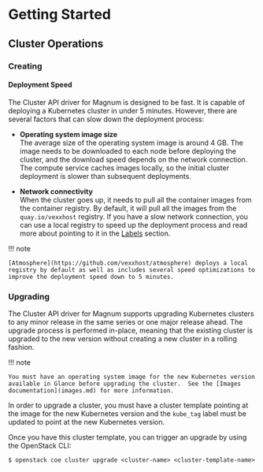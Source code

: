 # Getting Started

## Cluster Operations

### Creating

#### Deployment Speed

The Cluster API driver for Magnum is designed to be fast.  It is capable of
deploying a Kubernetes cluster in under 5 minutes.  However, there are several
factors that can slow down the deployment process:

* **Operating system image size**  
  The average size of the operating system image is around 4 GB.  The image
  needs to be downloaded to each node before deploying the cluster, and the
  download speed depends on the network connection. The compute service caches
  images locally, so the initial cluster deployment is slower than subsequent
  deployments.

* **Network connectivity**  
  When the cluster goes up, it needs to pull all the container images from the
  container registry.  By default, it will pull all the images from the
  `quay.io/vexxhost` registry.  If you have a slow network connection, you can
  use a local registry to speed up the deployment process and read more about
  pointing to it in the [Labels](labels.md#images) section.

!!! note

    [Atmosphere](https://github.com/vexxhost/atmosphere) deploys a local
    registry by default as well as includes several speed optimizations to
    improve the deployment speed down to 5 minutes.

### Upgrading

The Cluster API driver for Magnum supports upgrading Kubernetes clusters to any
minor release in the same series or one major release ahead.  The upgrade
process is performed in-place, meaning that the existing cluster is upgraded to
the new version without creating a new cluster in a rolling fashion.

!!! note

    You must have an operating system image for the new Kubernetes version
    available in Glance before upgrading the cluster.  See the [Images
    documentation](images.md) for more information.

In order to upgrade a cluster, you must have a cluster template pointing at the
image for the new Kubernetes version and the `kube_tag` label must be updated
to point at the new Kubernetes version.

Once you have this cluster template, you can trigger an upgrade by using the
OpenStack CLI:

```console
$ openstack coe cluster upgrade <cluster-name> <cluster-template-name>
```
